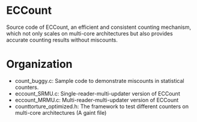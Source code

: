 
# ECCount

Source code of ECCount, an efficient and consistent counting mechanism, which
not only scales on multi-core architectures but also provides accurate counting
results without miscounts.

# Organization

* count_buggy.c: Sample code to demonstrate miscounts in statistical counters.
* eccount_SRMU.c: Single-reader-multi-updater version of ECCount
* eccount_MRMU.c: Multi-reader-multi-updater version of ECCount
* counttorture_optimized.h: The framework to test different counters on
  multi-core architectures (A gaint
  file)


